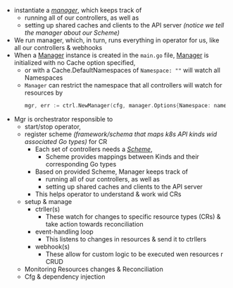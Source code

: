 
- instantiate a [_manager_](https://pkg.go.dev/sigs.k8s.io/controller-runtime/pkg/manager?tab=doc#Manager), which keeps track of 
	- running all of our controllers, as well as 
	- setting up shared caches and clients to the API server _(notice we tell the manager about our Scheme)_
- We run manager, which, in turn, runs everything in operator for us, like all our controllers & webhooks
- When a [Manager](https://pkg.go.dev/sigs.k8s.io/controller-runtime/pkg/manager#Manager) instance is created in the `main.go` file, [Manager](https://pkg.go.dev/sigs.k8s.io/controller-runtime/pkg/manager#Manager) is initialized with no Cache option specified, 
	- or with a Cache.DefaultNamespaces of `Namespace: ""` will watch all Namespaces
	- `Manager` can restrict the namespace that all controllers will watch for resources by
		```Go
		mgr, err := ctrl.NewManager(cfg, manager.Options{Namespace: namespace})
		```
- Mgr is orchestrator responsible to 
	- start/stop operator, 
	- register scheme _(framework/schema that maps k8s API kinds wid associated Go types)_ for CR
		- Each set of controllers needs a [_Scheme_](https://book.kubebuilder.io/cronjob-tutorial/gvks#err-but-whats-that-scheme-thing), 
			- Scheme provides mappings between Kinds and their corresponding Go types
		- Based on provided Scheme, Manager keeps track of 
			- running all of our controllers, as well as 
			- setting up shared caches and clients to the API server
		- This helps operator to understand & work wid CRs
	- setup & manage
		- ctrller(s)
			- These watch for changes to specific resource types (CRs) & take action towards reconciliation
		- event-handling loop
			- This listens to changes in resources & send it to ctrllers
		- webhook(s)
			- These allow for custom logic to be executed wen resources r CRUD
	- Monitoring Resources changes & Reconciliation
	- Cfg & dependency injection
